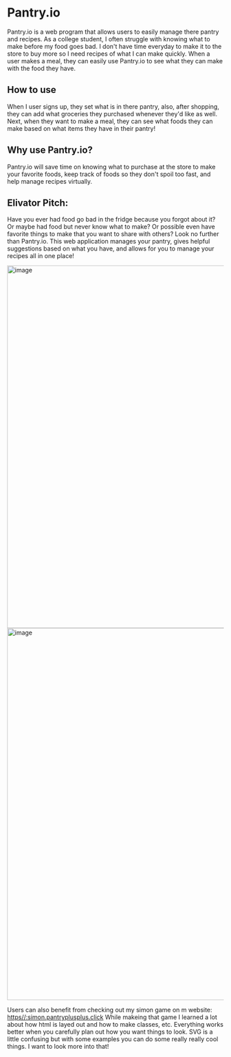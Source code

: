 # Pantry.io
Pantry.io is a web program that allows users to easily manage there pantry and recipes. 
As a college student, I often struggle with knowing what to make before my food goes bad. I don't have time everyday to make it to the store to buy more so I need recipes of what I can make quickly. 
When a user makes a meal, they can easily use Pantry.io to see what they can make with the food they have. 
## How to use
When I user signs up, they set what is in there pantry, also, after shopping, they can add what groceries they purchased whenever they'd like as well. Next, when they want to make a meal, they can see what foods they can make based on what items they have in their pantry!
## Why use Pantry.io?
Pantry.io will save time on knowing what to purchase at the store to make your favorite foods, keep track of foods so they don't spoil too fast, and help manage recipes virtually. 
## Elivator Pitch:
Have you ever had food go bad in the fridge because you forgot about it? Or maybe had food but never know what to make? Or possible even have favorite things to make that you want to share with others? Look no further than Pantry.io. This web application manages your pantry, gives helpful suggestions based on what you have, and allows for you to manage your recipes all in one place!


<img width="843" alt="image" src="https://user-images.githubusercontent.com/6656872/214427423-0f773922-5c2e-4589-8010-70934ed7b0bc.png">

<img width="865" alt="image" src="https://user-images.githubusercontent.com/6656872/214427491-4434e455-204f-4530-a027-41afe17203ed.png">

Users can also benefit from checking out my simon game on m website: [https//:simon.pantryplusplus.click](https://simon.pantryplusplus.click/)
While makeing that game I learned a lot about how html is layed out and how to make classes, etc. Everything works better when you carefully plan out how you want things to look. SVG is a little confusing but with some examples you can do some really really cool things. I want to look more into that!

